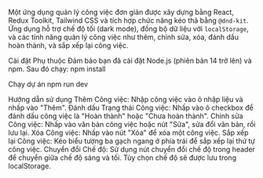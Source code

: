 Một ứng dụng quản lý công việc đơn giản được xây dựng bằng React, Redux Toolkit, Tailwind CSS và tích hợp chức năng kéo thả bằng `@dnd-kit`. Ứng dụng hỗ trợ chế độ tối (dark mode), đồng bộ dữ liệu với `localStorage`, và các tính năng quản lý công việc như thêm, chỉnh sửa, xóa, đánh dấu hoàn thành, và sắp xếp lại công việc.

Cài đặt Phụ thuộc Đảm bảo bạn đã cài đặt Node.js (phiên bản 14 trở lên) và npm. Sau đó chạy:
npm install

Chạy dự án
npm run dev


Hướng dẫn sử dụng
Thêm Công việc: Nhập công việc vào ô nhập liệu và nhấp vào "Thêm".
Đánh dấu Trạng thái Công việc: Nhấp vào ô checkbox để đánh dấu công việc là "Hoàn thành" hoặc "Chưa hoàn thành".
Chỉnh sửa Công việc: Nhấp vào văn bản công việc hoặc nút "Sửa", sửa đổi văn bản, rồi lưu lại.
Xóa Công việc: Nhấp vào nút "Xóa" để xóa một công việc.
Sắp xếp lại Công việc: Kéo biểu tượng ba gạch ngang ở phía trái để sắp xếp lại thứ tự công việc.
Chuyển đổi Chế độ: Sử dụng nút chuyển đổi chế độ trong header để chuyển giữa chế độ sáng và tối. Tùy chọn chế độ sẽ được lưu trong localStorage.